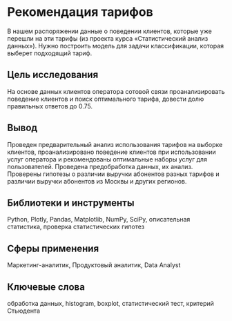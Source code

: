 # Рекомендация тарифов

В нашем распоряжении данные о поведении клиентов, которые уже перешли на эти тарифы (из проекта курса «Статистический анализ данных»). Нужно построить модель для задачи классификации, которая выберет подходящий тариф.

## Цель исследования
На основе данных клиентов оператора сотовой связи проанализировать поведение клиентов и поиск оптимального тарифа, довести долю правильных ответов до 0.75.

## Вывод
Проведен предварительный анализ использования тарифов на выборке клиентов,
проанализировано поведение клиентов при использовании услуг оператора и
рекомендованы оптимальные наборы услуг для пользователей. Проведена предобработка
данных, их анализ. Проверены гипотезы о различии выручки абонентов разных тарифов и
различии выручки абонентов из Москвы и других регионов.

## Библиотеки и инструменты
Python, Plotly, Pandas, Matplotlib, NumPy, SciPy, описательная статистика, проверка статистических гипотез

## Сферы применения
Маркетинг-аналитик, Продуктовый аналитик, Data Analyst

## Ключевые слова
обработка данных, histogram, boxplot, статистический тест, критерий Стьюдента
